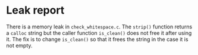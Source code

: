 # Leak report

There is a memory leak in `check_whitespace.c`. 
The `strip()` function returns a `calloc` string but the caller function
`is_clean()` does not free it after using it. The fix is to change `is_clean()`
so that it frees the string in the case it is not empty.
